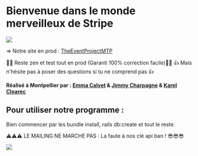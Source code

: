 # Bienvenue dans le monde merveilleux de Stripe

![](https://media.giphy.com/media/xT8qB2HYA1vVSxooSY/giphy.gif)

=> Notre site en prod : 
[TheEventProjectMTP](https://the-eventbrite-project-mtp-2.herokuapp.com/)

 🧘‍♂️ Reste zen et test tout en prod (Garanti 100% correction facile)🧘‍♀️
 👍  Mais n'hésite pas à poser des questions si tu ne comprend pas  👍

  **Réalisé à Montpellier par : [Emma Calvet](https://github.com/emcalvet) & [Jimmy Charpagne](https://github.com/Hykios42/) & [Karel Cloarec](https://github.com/Karel2)**

## **Pour utiliser notre programme :**

Bien commencer par les bundle install, rails db:create et tout le reste.

⚠️⚠️⚠️ LE MAILING NE MARCHE PAS : La faute à nos clé api ban !  😎😎😎

![](https://media.giphy.com/media/tvGOBZKNEX0ac/giphy.gif)